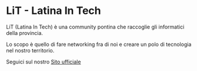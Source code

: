 # LiT - Latina In Tech

LiT (Latina In Tech) è una community pontina che raccoglie gli informatici della provincia.

Lo scopo è quello di fare networking fra di noi e creare un polo di tecnologia nel nostro territorio.


Seguici sul nostro [Sito ufficiale](https://www.latinaintech.org/it) 
